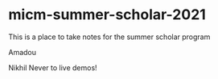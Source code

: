# micm-summer-scholar-2021

This is a place to take notes for the summer scholar program

Amadou

Nikhil
Never to live demos!
